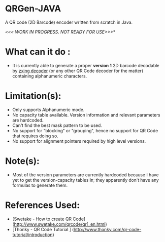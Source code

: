 # QRGen-JAVA

A QR code (2D Barcode) encoder written from scratch in Java.

*<<< WORK IN PROGRESS. NOT READY FOR USE>>>**

What can it do :
=================
 * It is currently able to generate a proper **version 1** 2D barcode decodable by [zxing decoder](zxing.org) (or any other QR Code decoder for the matter) containing alphanumeric characters. 

Limitation(s):
================
  * Only supports Alphanumeric mode.
  * No capacity table available. Version information and relevant parameters are hardcoded. 
  * Can't find the best mask pattern to be used.
  * No support for "blocking" or "grouping", hence no support for QR Code that requires doing so.
  * No support for alignment pointers required by high level versions.
  

Note(s):
=================
 * Most of the version parameters are currently hardcoded because I have yet to get the version-capacity tables in; they apparently don't have any formulas to generate them.


References Used:
================
* [Swetake - How to create QR Code] (http://www.swetake.com/qrcode/qr1_en.html)
* [Thonky - QR Code Tutorial ] (http://www.thonky.com/qr-code-tutorial/introduction)
